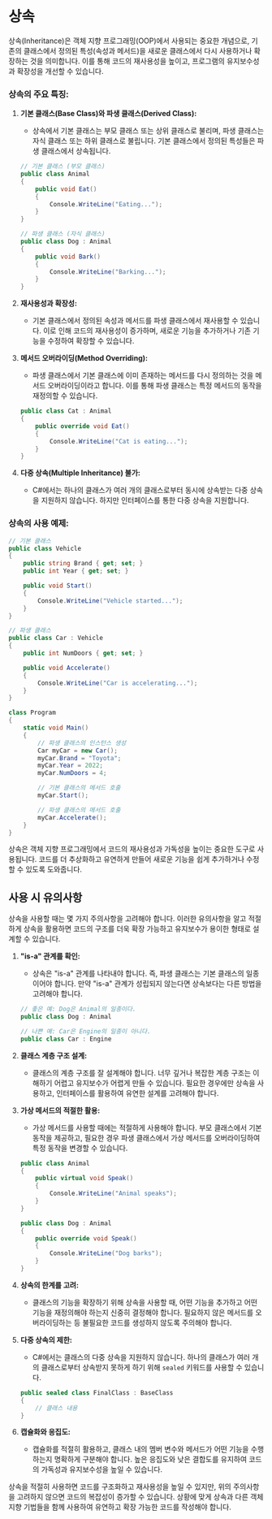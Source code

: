 # 상속

상속(Inheritance)은 객체 지향 프로그래밍(OOP)에서 사용되는 중요한 개념으로, 기존의 클래스에서 정의된 특성(속성과 메서드)을 새로운 클래스에서 다시 사용하거나 확장하는 것을 의미합니다. 이를 통해 코드의 재사용성을 높이고, 프로그램의 유지보수성과 확장성을 개선할 수 있습니다.

### 상속의 주요 특징:

1. **기본 클래스(Base Class)와 파생 클래스(Derived Class):**
   - 상속에서 기본 클래스는 부모 클래스 또는 상위 클래스로 불리며, 파생 클래스는 자식 클래스 또는 하위 클래스로 불립니다. 기본 클래스에서 정의된 특성들은 파생 클래스에서 상속됩니다.

   ```csharp
   // 기본 클래스 (부모 클래스)
   public class Animal
   {
       public void Eat()
       {
           Console.WriteLine("Eating...");
       }
   }

   // 파생 클래스 (자식 클래스)
   public class Dog : Animal
   {
       public void Bark()
       {
           Console.WriteLine("Barking...");
       }
   }
   ```

2. **재사용성과 확장성:**
   - 기본 클래스에서 정의된 속성과 메서드를 파생 클래스에서 재사용할 수 있습니다. 이로 인해 코드의 재사용성이 증가하며, 새로운 기능을 추가하거나 기존 기능을 수정하여 확장할 수 있습니다.

3. **메서드 오버라이딩(Method Overriding):**
   - 파생 클래스에서 기본 클래스에 이미 존재하는 메서드를 다시 정의하는 것을 메서드 오버라이딩이라고 합니다. 이를 통해 파생 클래스는 특정 메서드의 동작을 재정의할 수 있습니다.

   ```csharp
   public class Cat : Animal
   {
       public override void Eat()
       {
           Console.WriteLine("Cat is eating...");
       }
   }
   ```

4. **다중 상속(Multiple Inheritance) 불가:**
   - C#에서는 하나의 클래스가 여러 개의 클래스로부터 동시에 상속받는 다중 상속을 지원하지 않습니다. 하지만 인터페이스를 통한 다중 상속을 지원합니다.

### 상속의 사용 예제:

```csharp
// 기본 클래스
public class Vehicle
{
    public string Brand { get; set; }
    public int Year { get; set; }

    public void Start()
    {
        Console.WriteLine("Vehicle started...");
    }
}

// 파생 클래스
public class Car : Vehicle
{
    public int NumDoors { get; set; }

    public void Accelerate()
    {
        Console.WriteLine("Car is accelerating...");
    }
}

class Program
{
    static void Main()
    {
        // 파생 클래스의 인스턴스 생성
        Car myCar = new Car();
        myCar.Brand = "Toyota";
        myCar.Year = 2022;
        myCar.NumDoors = 4;

        // 기본 클래스의 메서드 호출
        myCar.Start();

        // 파생 클래스의 메서드 호출
        myCar.Accelerate();
    }
}
```

상속은 객체 지향 프로그래밍에서 코드의 재사용성과 가독성을 높이는 중요한 도구로 사용됩니다. 코드를 더 추상화하고 유연하게 만들어 새로운 기능을 쉽게 추가하거나 수정할 수 있도록 도와줍니다.

## 사용 시 유의사항

상속을 사용할 때는 몇 가지 주의사항을 고려해야 합니다. 이러한 유의사항을 알고 적절하게 상속을 활용하면 코드의 구조를 더욱 확장 가능하고 유지보수가 용이한 형태로 설계할 수 있습니다.

1. **"is-a" 관계를 확인:**
   - 상속은 "is-a" 관계를 나타내야 합니다. 즉, 파생 클래스는 기본 클래스의 일종이어야 합니다. 만약 "is-a" 관계가 성립되지 않는다면 상속보다는 다른 방법을 고려해야 합니다.

   ```csharp
   // 좋은 예: Dog은 Animal의 일종이다.
   public class Dog : Animal

   // 나쁜 예: Car은 Engine의 일종이 아니다.
   public class Car : Engine
   ```

2. **클래스 계층 구조 설계:**
   - 클래스의 계층 구조를 잘 설계해야 합니다. 너무 깊거나 복잡한 계층 구조는 이해하기 어렵고 유지보수가 어렵게 만들 수 있습니다. 필요한 경우에만 상속을 사용하고, 인터페이스를 활용하여 유연한 설계를 고려해야 합니다.

3. **가상 메서드의 적절한 활용:**
   - 가상 메서드를 사용할 때에는 적절하게 사용해야 합니다. 부모 클래스에서 기본 동작을 제공하고, 필요한 경우 파생 클래스에서 가상 메서드를 오버라이딩하여 특정 동작을 변경할 수 있습니다.

   ```csharp
   public class Animal
   {
       public virtual void Speak()
       {
           Console.WriteLine("Animal speaks");
       }
   }

   public class Dog : Animal
   {
       public override void Speak()
       {
           Console.WriteLine("Dog barks");
       }
   }
   ```

4. **상속의 한계를 고려:**
   - 클래스의 기능을 확장하기 위해 상속을 사용할 때, 어떤 기능을 추가하고 어떤 기능을 재정의해야 하는지 신중히 결정해야 합니다. 필요하지 않은 메서드를 오버라이딩하는 등 불필요한 코드를 생성하지 않도록 주의해야 합니다.

5. **다중 상속의 제한:**
   - C#에서는 클래스의 다중 상속을 지원하지 않습니다. 하나의 클래스가 여러 개의 클래스로부터 상속받지 못하게 하기 위해 `sealed` 키워드를 사용할 수 있습니다.

   ```csharp
   public sealed class FinalClass : BaseClass
   {
       // 클래스 내용
   }
   ```

6. **캡슐화와 응집도:**
   - 캡슐화를 적절히 활용하고, 클래스 내의 멤버 변수와 메서드가 어떤 기능을 수행하는지 명확하게 구분해야 합니다. 높은 응집도와 낮은 결합도를 유지하여 코드의 가독성과 유지보수성을 높일 수 있습니다.

상속을 적절히 사용하면 코드를 구조화하고 재사용성을 높일 수 있지만, 위의 주의사항을 고려하지 않으면 코드의 복잡성이 증가할 수 있습니다. 상황에 맞게 상속과 다른 객체 지향 기법들을 함께 사용하여 유연하고 확장 가능한 코드를 작성해야 합니다.